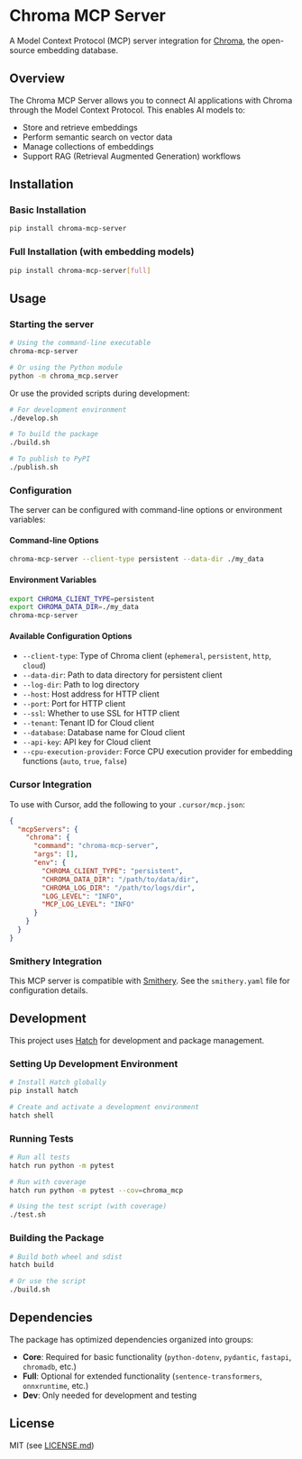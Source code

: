 # Chroma MCP Server

A Model Context Protocol (MCP) server integration for [Chroma](https://www.trychroma.com/), the open-source embedding database.

## Overview

The Chroma MCP Server allows you to connect AI applications with Chroma through the Model Context Protocol. This enables AI models to:

- Store and retrieve embeddings
- Perform semantic search on vector data
- Manage collections of embeddings
- Support RAG (Retrieval Augmented Generation) workflows

## Installation

### Basic Installation

```bash
pip install chroma-mcp-server
```

### Full Installation (with embedding models)

```bash
pip install chroma-mcp-server[full]
```

## Usage

### Starting the server

```bash
# Using the command-line executable
chroma-mcp-server

# Or using the Python module
python -m chroma_mcp.server
```

Or use the provided scripts during development:

```bash
# For development environment
./develop.sh

# To build the package
./build.sh

# To publish to PyPI
./publish.sh
```

### Configuration

The server can be configured with command-line options or environment variables:

#### Command-line Options

```bash
chroma-mcp-server --client-type persistent --data-dir ./my_data
```

#### Environment Variables

```bash
export CHROMA_CLIENT_TYPE=persistent
export CHROMA_DATA_DIR=./my_data
chroma-mcp-server
```

#### Available Configuration Options

- `--client-type`: Type of Chroma client (`ephemeral`, `persistent`, `http`, `cloud`)
- `--data-dir`: Path to data directory for persistent client
- `--log-dir`: Path to log directory
- `--host`: Host address for HTTP client
- `--port`: Port for HTTP client
- `--ssl`: Whether to use SSL for HTTP client
- `--tenant`: Tenant ID for Cloud client
- `--database`: Database name for Cloud client
- `--api-key`: API key for Cloud client
- `--cpu-execution-provider`: Force CPU execution provider for embedding functions (`auto`, `true`, `false`)

### Cursor Integration

To use with Cursor, add the following to your `.cursor/mcp.json`:

```json
{
  "mcpServers": {
    "chroma": {
      "command": "chroma-mcp-server",
      "args": [],
      "env": {
        "CHROMA_CLIENT_TYPE": "persistent",
        "CHROMA_DATA_DIR": "/path/to/data/dir",
        "CHROMA_LOG_DIR": "/path/to/logs/dir",
        "LOG_LEVEL": "INFO",
        "MCP_LOG_LEVEL": "INFO"
      }
    }
  }
}
```

### Smithery Integration

This MCP server is compatible with [Smithery](https://smithery.ai/). See the `smithery.yaml` file for configuration details.

## Development

This project uses [Hatch](https://hatch.pypa.io/) for development and package management.

### Setting Up Development Environment

```bash
# Install Hatch globally
pip install hatch

# Create and activate a development environment
hatch shell
```

### Running Tests

```bash
# Run all tests
hatch run python -m pytest

# Run with coverage
hatch run python -m pytest --cov=chroma_mcp

# Using the test script (with coverage)
./test.sh
```

### Building the Package

```bash
# Build both wheel and sdist
hatch build

# Or use the script
./build.sh
```

## Dependencies

The package has optimized dependencies organized into groups:

- **Core**: Required for basic functionality (`python-dotenv`, `pydantic`, `fastapi`, `chromadb`, etc.)
- **Full**: Optional for extended functionality (`sentence-transformers`, `onnxruntime`, etc.)
- **Dev**: Only needed for development and testing

## License

MIT (see [LICENSE.md](LICENSE.md))

